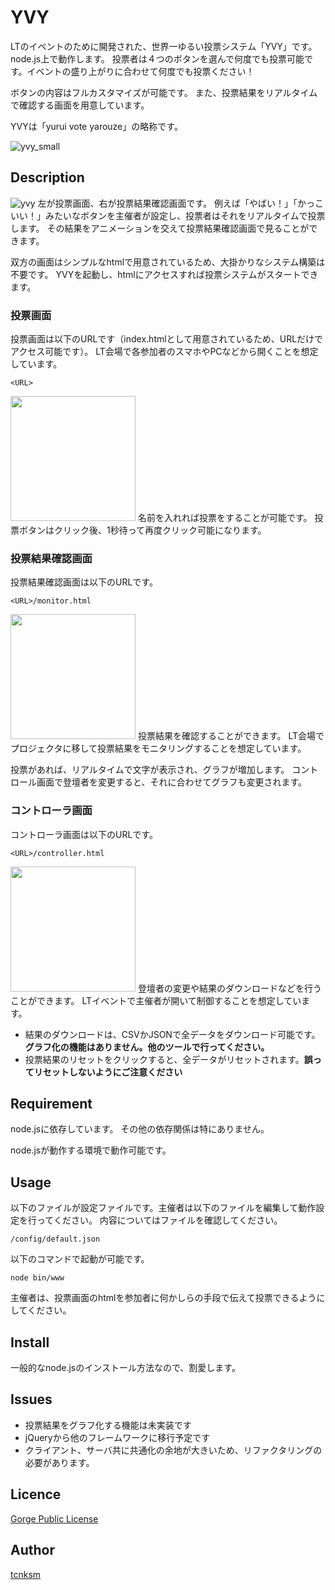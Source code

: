 YVY
====

LTのイベントのために開発された、世界一ゆるい投票システム「YVY」です。
node.js上で動作します。
投票者は４つのボタンを選んで何度でも投票可能です。イベントの盛り上がりに合わせて何度でも投票ください！

ボタンの内容はフルカスタマイズが可能です。
また、投票結果をリアルタイムで確認する画面を用意しています。

YVYは「yurui vote yarouze」の略称です。

![yvy_small](https://user-images.githubusercontent.com/10110956/50638872-a17db700-0fa2-11e9-8353-d802e72f8b42.gif)

## Description
![yvy](https://user-images.githubusercontent.com/10110956/50638797-63809300-0fa2-11e9-8305-75200f58aa49.gif)
左が投票画面、右が投票結果確認画面です。
例えば「やばい！」「かっこいい！」みたいなボタンを主催者が設定し、投票者はそれをリアルタイムで投票します。
その結果をアニメーションを交えて投票結果確認画面で見ることができます。

双方の画面はシンプルなhtmlで用意されているため、大掛かりなシステム構築は不要です。
YVYを起動し、htmlにアクセスすれば投票システムがスタートできます。

### 投票画面
投票画面は以下のURLです（index.htmlとして用意されているため、URLだけでアクセス可能です）。
LT会場で各参加者のスマホやPCなどから開くことを想定しています。
```
<URL>
```
<img src="https://user-images.githubusercontent.com/10110956/50640114-31bdfb00-0fa7-11e9-8978-8b309b64fda3.png" width="200px">
名前を入れれば投票をすることが可能です。
投票ボタンはクリック後、1秒待って再度クリック可能になります。


### 投票結果確認画面
投票結果確認画面は以下のURLです。
```
<URL>/monitor.html
```
<img src="https://user-images.githubusercontent.com/10110956/50640168-6336c680-0fa7-11e9-8b51-ba4ca99d9168.png" width="200px">
投票結果を確認することができます。
LT会場でプロジェクタに移して投票結果をモニタリングすることを想定しています。

投票があれば、リアルタイムで文字が表示され、グラフが増加します。
コントロール画面で登壇者を変更すると、それに合わせてグラフも変更されます。

### コントローラ画面

コントローラ画面は以下のURLです。
```
<URL>/controller.html
```
<img src="https://user-images.githubusercontent.com/10110956/50640214-7ea1d180-0fa7-11e9-84a5-99a43abcf885.png" width="200px">
登壇者の変更や結果のダウンロードなどを行うことができます。
LTイベントで主催者が開いて制御することを想定しています。

* 結果のダウンロードは、CSVかJSONで全データをダウンロード可能です。**グラフ化の機能はありません。他のツールで行ってください。**
* 投票結果のリセットをクリックすると、全データがリセットされます。**誤ってリセットしないようにご注意ください**

## Requirement

node.jsに依存しています。
その他の依存関係は特にありません。

node.jsが動作する環境で動作可能です。

## Usage

以下のファイルが設定ファイルです。主催者は以下のファイルを編集して動作設定を行ってください。
内容についてはファイルを確認してください。
```
/config/default.json
```

以下のコマンドで起動が可能です。
```
node bin/www
```

主催者は、投票画面のhtmlを参加者に何かしらの手段で伝えて投票できるようにしてください。

## Install

一般的なnode.jsのインストール方法なので、割愛します。

## Issues

- 投票結果をグラフ化する機能は未実装です
- jQueryから他のフレームワークに移行予定です
- クライアント、サーバ共に共通化の余地が大きいため、リファクタリングの必要があります。

## Licence

[Gorge Public License](http://gorge.in/2015/12/cathedralandbazzar/)

## Author

[tcnksm](https://github.com/tcnksm)
